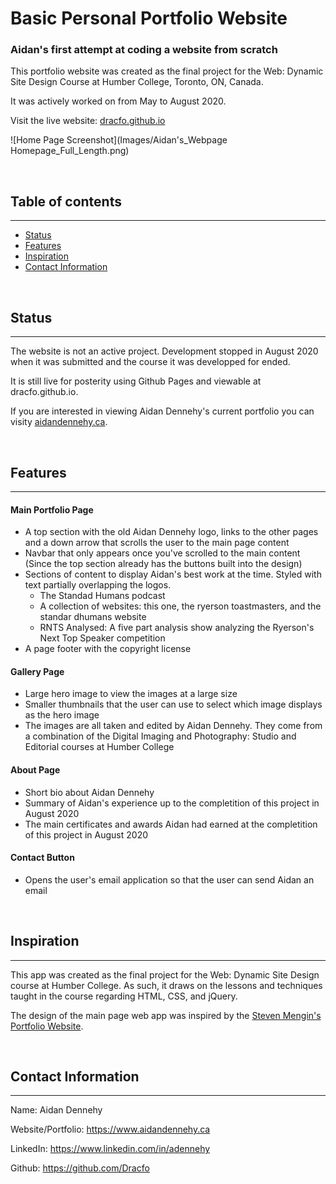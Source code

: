 # Basic Personal Portfolio Website
### Aidan's first attempt at coding a website from scratch
This portfolio website was created as the final project for the Web: Dynamic Site Design Course at Humber College, Toronto, ON, Canada.

It was actively worked on from May to August 2020.

Visit the live website: [dracfo.github.io](dracfo.github.io)

![Home Page Screenshot](Images/Aidan's_Webpage Homepage_Full_Length.png)



<br>

## Table of contents
---
- [Status](#status)
- [Features](#features)
- [Inspiration](#inspiration)
- [Contact Information](#contact-information)




<br>

## Status
---
The website is not an active project. Development stopped in August 2020 when it was submitted and the course it was developped for ended.

It is still live for posterity using Github Pages and viewable at dracfo.github.io.

If you are interested in viewing Aidan Dennehy's current portfolio you can visity [aidandennehy.ca](www.aidandennehy.ca).



<br>

## Features
---
#### Main Portfolio Page
- A top section with the old Aidan Dennehy logo, links to the other pages and a down arrow that scrolls the user to the main page content
- Navbar that only appears once you've scrolled to the main content (Since the top section already has the buttons built into the design)
- Sections of content to display Aidan's best work at the time. Styled with text partially overlapping the logos.
    - The Standad Humans podcast
    - A collection of websites: this one, the ryerson toastmasters, and the standar dhumans website
    - RNTS Analysed: A five part analysis show analyzing the Ryerson's Next Top Speaker competition
- A page footer with the copyright license

#### Gallery Page
- Large hero image to view the images at a large size
- Smaller thumbnails that the user can use to select which image displays as the hero image
- The images are all taken and edited by Aidan Dennehy. They come from a combination of the Digital Imaging and Photography: Studio and Editorial courses at Humber College

#### About Page
- Short bio about Aidan Dennehy
- Summary of Aidan's experience up to the completition of this project in August 2020
- The main certificates and awards Aidan had earned at the completition of this project in August 2020

#### Contact Button
- Opens the user's email application so that the user can send Aidan an email




<br>

## Inspiration
---
This app was created as the final project for the Web: Dynamic Site Design course at Humber College. As such, it draws on the lessons and techniques taught in the course regarding HTML, CSS, and jQuery.

The design of the main page web app was inspired by the [Steven Mengin's Portfolio Website](https://www.stevenmengin.com/).



<br>

## Contact Information
---
Name: Aidan Dennehy

Website/Portfolio: https://www.aidandennehy.ca

LinkedIn: https://www.linkedin.com/in/adennehy

Github: https://github.com/Dracfo
